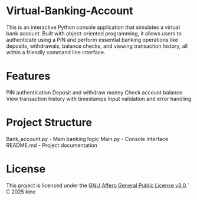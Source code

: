# Virtual-Banking-Account
This is an interactive Python console application that simulates a virtual bank account. Built with object-oriented programming, it allows users to authenticate using a PIN and perform essential banking operations like deposits, withdrawals, balance checks, and viewing transaction history, all within a friendly command line interface.
# Features
PIN authentication 
Deposit and withdraw money 
Check account balance 
View transaction history with timestamps 
Input validation and error handling
# Project Structure
Bank_account.py - Main banking logic
Main.py - Console interface
README.md - Project documentation
# License
This project is licensed under the [GNU Affero General Public License v3.0](https://www.gnu.org/licenses/agpl-3.0.html).`
C 2025 kine
